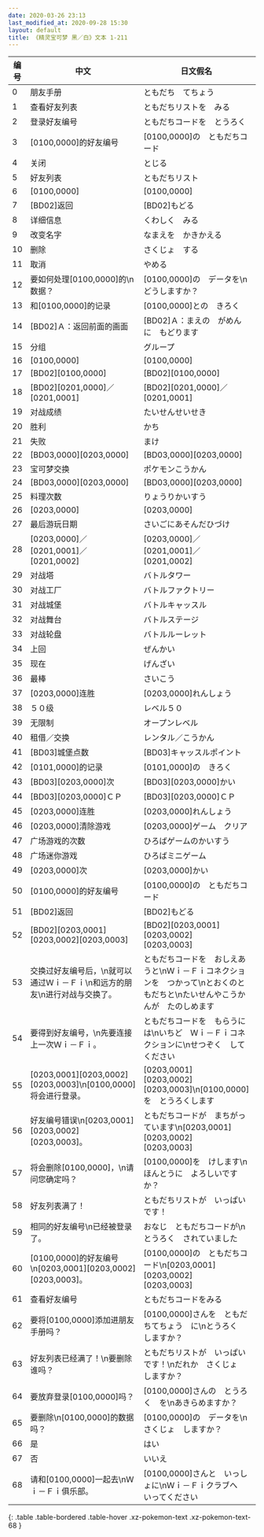 ```yaml
---
date: 2020-03-26 23:13
last_modified_at: 2020-09-28 15:30
layout: default
title: 《精灵宝可梦 黑／白》文本 1-211
---
```

| 编号 | 中文 | 日文假名 | 日文汉字 |
| ---- | ---- | ---- | --- |
| 0 | 朋友手册 | ともだち　てちょう | ともだち　てちょう |
| 1 | 查看好友列表 | ともだちリストを　みる | ともだちリストを　みる |
| 2 | 登录好友编号 | ともだちコードを　とうろく | ともだちコードを　登録 |
| 3 | [0100,0000]的好友编号 | [0100,0000]の　ともだちコード | [0100,0000]の　ともだちコード |
| 4 | 关闭 | とじる | とじる |
| 5 | 好友列表 | ともだちリスト | ともだちリスト |
| 6 | [0100,0000] | [0100,0000] | [0100,0000] |
| 7 | [BD02]返回 | [BD02]もどる | [BD02]もどる |
| 8 | 详细信息 | くわしく　みる | 詳しく　みる |
| 9 | 改变名字 | なまえを　かきかえる | 名前を　書き換える |
| 10 | 删除 | さくじょ　する | 削除する |
| 11 | 取消 | やめる | やめる |
| 12 | 要如何处理[0100,0000]的\n数据？ | [0100,0000]の　データを\nどうしますか？ | [0100,0000]の　データを\nどうしますか？ |
| 13 | 和[0100,0000]的记录 | [0100,0000]との　きろく | [0100,0000]との　記録 |
| 14 | [BD02]Ａ：返回前面的画面 | [BD02]Ａ：まえの　がめんに　もどります | [BD02]Ａ：前の　画面に　戻ります |
| 15 | 分组 | グループ | グループ |
| 16 | [0100,0000] | [0100,0000] | [0100,0000] |
| 17 | [BD02][0100,0000] | [BD02][0100,0000] | [BD02][0100,0000] |
| 18 | [BD02][0201,0000]／[0201,0001] | [BD02][0201,0000]／[0201,0001] | [BD02][0201,0000]／[0201,0001] |
| 19 | 对战成绩 | たいせんせいせき | 対戦成績 |
| 20 | 胜利 | かち | 勝ち |
| 21 | 失败 | まけ | 負け |
| 22 | [BD03,0000][0203,0000] | [BD03,0000][0203,0000] | [BD03,0000][0203,0000] |
| 23 | 宝可梦交换 | ポケモンこうかん | ポケモン交換 |
| 24 | [BD03,0000][0203,0000] | [BD03,0000][0203,0000] | [BD03,0000][0203,0000] |
| 25 | 料理次数 | りょうりかいすう | 料理回数 |
| 26 | [0203,0000] | [0203,0000] | [0203,0000] |
| 27 | 最后游玩日期 | さいごにあそんだひづけ | 最後に遊んだ日付 |
| 28 | [0203,0000]／[0201,0001]／[0201,0002] | [0203,0000]／[0201,0001]／[0201,0002] | [0203,0000]／[0201,0001]／[0201,0002] |
| 29 | 对战塔 | バトルタワー | バトルタワー |
| 30 | 对战工厂 | バトルファクトリー | バトルファクトリー |
| 31 | 对战城堡 | バトルキャッスル | バトルキャッスル |
| 32 | 对战舞台 | バトルステージ | バトルステージ |
| 33 | 对战轮盘 | バトルルーレット | バトルルーレット |
| 34 | 上回 | ぜんかい | ぜんかい |
| 35 | 现在 | げんざい | げんざい |
| 36 | 最棒 | さいこう | さいこう |
| 37 | [0203,0000]连胜 | [0203,0000]れんしょう | [0203,0000]れんしょう |
| 38 | ５０级 | レベル５０ | レベル５０ |
| 39 | 无限制 | オープンレベル | オープンレベル |
| 40 | 租借／交换 | レンタル／こうかん | レンタル／こうかん |
| 41 | [BD03]城堡点数 | [BD03]キャッスルポイント | [BD03]キャッスルポイント |
| 42 | [0101,0000]的记录 | [0101,0000]の　きろく | [0101,0000]の　きろく |
| 43 | [BD03][0203,0000]次 | [BD03][0203,0000]かい | [BD03][0203,0000]かい |
| 44 | [BD03][0203,0000]ＣＰ | [BD03][0203,0000]ＣＰ | [BD03][0203,0000]ＣＰ |
| 45 | [0203,0000]连胜 | [0203,0000]れんしょう | [0203,0000]れんしょう |
| 46 | [0203,0000]清除游戏 | [0203,0000]ゲーム　クリア | [0203,0000]ゲーム　クリア |
| 47 | 广场游戏的次数 | ひろばゲームのかいすう | ひろばゲームのかいすう |
| 48 | 广场迷你游戏 | ひろばミニゲーム | 広場ミニゲーム |
| 49 | [0203,0000]次 | [0203,0000]かい | [0203,0000]かい |
| 50 | [0100,0000]的好友编号 | [0100,0000]の　ともだちコード | [0100,0000]の　ともだちコード |
| 51 | [BD02]返回 | [BD02]もどる | [BD02]もどる |
| 52 | [BD02][0203,0001][0203,0002][0203,0003] | [BD02][0203,0001]　[0203,0002]　[0203,0003] | [BD02][0203,0001]　[0203,0002]　[0203,0003] |
| 53 | 交换过好友编号后，\n就可以通过Ｗｉ－Ｆｉ\n和远方的朋友\n进行对战与交换了。 | ともだちコードを　おしえあうと\nＷｉ－Ｆｉコネクションを　つかって\nとおくのともだちと\nたいせんやこうかんが　たのしめます | ともだちコードを　教えあうと\nＷｉ－Ｆｉコネクションを　使って\n遠くの友達と\n対戦や　交換が　たのしめます |
| 54 | 要得到好友编号，\n先要连接上一次Ｗｉ－Ｆｉ。 | ともだちコードを　もらうには\nいちど　Ｗｉ－Ｆｉコネクションに\nせつぞく　してください | ともだちコードを　もらうには\n一度　Ｗｉ－Ｆｉコネクションに\n接続してください |
| 55 | [0203,0001][0203,0002][0203,0003]\n[0100,0000]将会进行登录。 | [0203,0001]　[0203,0002]　[0203,0003]\n[0100,0000]を　とうろくします | [0203,0001]　[0203,0002]　[0203,0003]\n[0100,0000]を　登録します |
| 56 | 好友编号错误\n[0203,0001][0203,0002][0203,0003]。 | ともだちコードが　まちがっています\n[0203,0001]　[0203,0002]　[0203,0003] | ともだちコードが　間違っています\n[0203,0001]　[0203,0002]　[0203,0003] |
| 57 | 将会删除[0100,0000]，\n请问您确定吗？ | [0100,0000]を　けします\nほんとうに　よろしいですか？ | [0100,0000]を　消します\n本当に　よろしいですか？ |
| 58 | 好友列表满了！ | ともだちリストが　いっぱい　です！ | ともだちリストが　一杯です！ |
| 59 | 相同的好友编号\n已经被登录了。 | おなじ　ともだちコードが\nとうろく　されていました | 同じ　ともだちコードが\n登録されていました |
| 60 | [0100,0000]的好友编号\n[0203,0001][0203,0002][0203,0003]。 | [0100,0000]の　ともだちコード\n[0203,0001]　[0203,0002]　[0203,0003] | [0100,0000]の　ともだちコード\n[0203,0001]　[0203,0002]　[0203,0003] |
| 61 | 查看好友编号 | ともだちコードをみる | ともだちコードをみる |
| 62 | 要将[0100,0000]添加进朋友手册吗？ | [0100,0000]さんを　ともだちてちょう　に\nとうろく　しますか？ | [0100,0000]さんを　ともだちてちょう　に\n登録しますか？ |
| 63 | 好友列表已经满了！\n要删除谁吗？ | ともだちリストが　いっぱい　です！\nだれか　さくじょ　しますか？ | ともだちリストが　一杯です！\nだれか　削除しますか？ |
| 64 | 要放弃登录[0100,0000]吗？ | [0100,0000]さんの　とうろく　を\nあきらめますか？ | [0100,0000]さんの　登録を\nあきらめますか？ |
| 65 | 要删除\n[0100,0000]的数据吗？ | [0100,0000]の　データを\nさくじょ　しますか？ | [0100,0000]の　データを\n削除しますか？ |
| 66 | 是 | はい | はい |
| 67 | 否 | いいえ | いいえ |
| 68 | 请和[0100,0000]一起去\nＷｉ－Ｆｉ俱乐部。 | [0100,0000]さんと　いっしょに\nＷｉ－Ｆｉクラブへ　いってください | [0100,0000]さんと　一緒に\nＷｉ－Ｆｉクラブへ　行ってください |
{: .table .table-bordered .table-hover .xz-pokemon-text .xz-pokemon-text-68 }